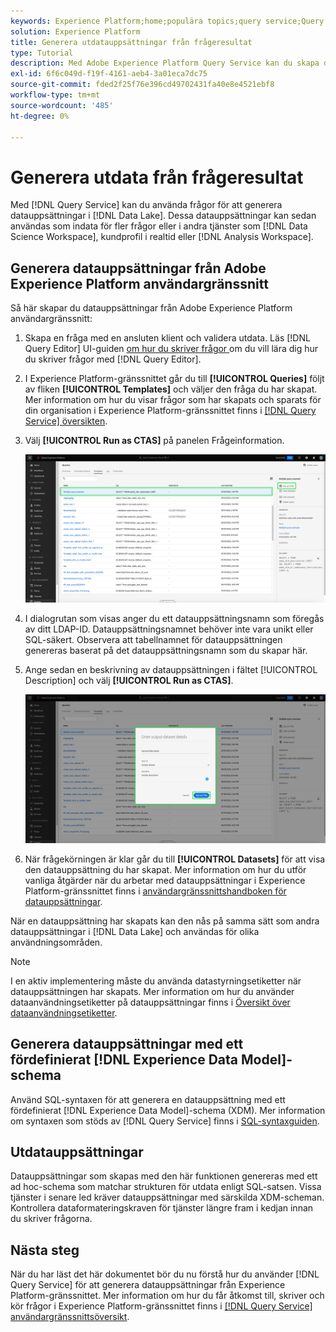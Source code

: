 ```yaml
---
keywords: Experience Platform;home;populära topics;query service;Query service;generate datasets;generate dataset;create dataset;
solution: Experience Platform
title: Generera utdatauppsättningar från frågeresultat
type: Tutorial
description: Med Adobe Experience Platform Query Service kan du skapa datauppsättningar från användargränssnittet. När en datauppsättning har skapats kan den nås som vilken annan datauppsättning som helst i datasjön och användas för en mängd olika användningsfall.
exl-id: 6f6c049d-f19f-4161-aeb4-3a01eca7dc75
source-git-commit: fded2f25f76e396cd49702431fa40e8e4521ebf8
workflow-type: tm+mt
source-wordcount: '485'
ht-degree: 0%

---
```


# Generera utdata från frågeresultat

Med [!DNL Query Service] kan du använda frågor för att generera datauppsättningar i [!DNL Data Lake]. Dessa datauppsättningar kan sedan användas som indata för fler frågor eller i andra tjänster som [!DNL Data Science Workspace], kundprofil i realtid eller [!DNL Analysis Workspace].

## Generera datauppsättningar från Adobe Experience Platform användargränssnitt

Så här skapar du datauppsättningar från Adobe Experience Platform användargränssnitt:

1. Skapa en fråga med en ansluten klient och validera utdata. Läs [!DNL Query Editor] UI-guiden [ om hur du skriver frågor ](./user-guide.md#writing-queries) om du vill lära dig hur du skriver frågor med [!DNL Query Editor].

2. I Experience Platform-gränssnittet går du till **[!UICONTROL Queries]** följt av fliken **[!UICONTROL Templates]** och väljer den fråga du har skapat. Mer information om hur du visar frågor som har skapats och sparats för din organisation i Experience Platform-gränssnittet finns i [[!DNL Query Service] översikten](./overview.md#browse).

3. Välj **[!UICONTROL Run as CTAS]** på panelen Frågeinformation.

   ![Fliken [!UICONTROL Templates] i arbetsytan Frågor med Markera [!UICONTROL Run as CTAS] markerad.](../images/ui/create-datasets/run-as-ctas.png)

4. I dialogrutan som visas anger du ett datauppsättningsnamn som föregås av ditt LDAP-ID. Datauppsättningsnamnet behöver inte vara unikt eller SQL-säkert. Observera att tabellnamnet för datauppsättningen genereras baserat på det datauppsättningsnamn som du skapar här.

5. Ange sedan en beskrivning av datauppsättningen i fältet [!UICONTROL Description] och välj **[!UICONTROL Run as CTAS]**.

   ![Dialogrutan för utdata med datauppsättningsinformation och [!UICONTROL Run as CTAS] markerad](../images/ui/create-datasets/run-query.png)

6. När frågekörningen är klar går du till **[!UICONTROL Datasets]** för att visa den datauppsättning du har skapat. Mer information om hur du utför vanliga åtgärder när du arbetar med datauppsättningar i Experience Platform-gränssnittet finns i [användargränssnittshandboken för datauppsättningar](../../catalog/datasets/user-guide.md).

När en datauppsättning har skapats kan den nås på samma sätt som andra datauppsättningar i [!DNL Data Lake] och användas för olika användningsområden.

>[!NOTE]
>
>I en aktiv implementering måste du använda datastyrningsetiketter när datauppsättningen har skapats. Mer information om hur du använder dataanvändningsetiketter på datauppsättningar finns i [Översikt över dataanvändningsetiketter](../../data-governance/labels/overview.md).

## Generera datauppsättningar med ett fördefinierat [!DNL Experience Data Model]-schema

Använd SQL-syntaxen för att generera en datauppsättning med ett fördefinierat [!DNL Experience Data Model]-schema (XDM). Mer information om syntaxen som stöds av [!DNL Query Service] finns i [SQL-syntaxguiden](../sql/syntax.md#create-table-as-select).

## Utdatauppsättningar

Datauppsättningar som skapas med den här funktionen genereras med ett ad hoc-schema som matchar strukturen för utdata enligt SQL-satsen. Vissa tjänster i senare led kräver datauppsättningar med särskilda XDM-scheman. Kontrollera dataformateringskraven för tjänster längre fram i kedjan innan du skriver frågorna.

## Nästa steg

När du har läst det här dokumentet bör du nu förstå hur du använder [!DNL Query Service] för att generera datauppsättningar från Experience Platform-gränssnittet. Mer information om hur du får åtkomst till, skriver och kör frågor i Experience Platform-gränssnittet finns i [[!DNL Query Service] användargränssnittsöversikt](./overview.md).
